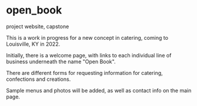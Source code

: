 # open_book

project website, capstone

This is a work in progress for a new concept in catering, coming to Louisville, KY in 2022.

Initially, there is a welcome page, with links to each individual line of business underneath the name "Open Book".

There are different forms for requesting information for catering, confections and creations.

Sample menus and photos will be added, as well as contact info on the main page.
